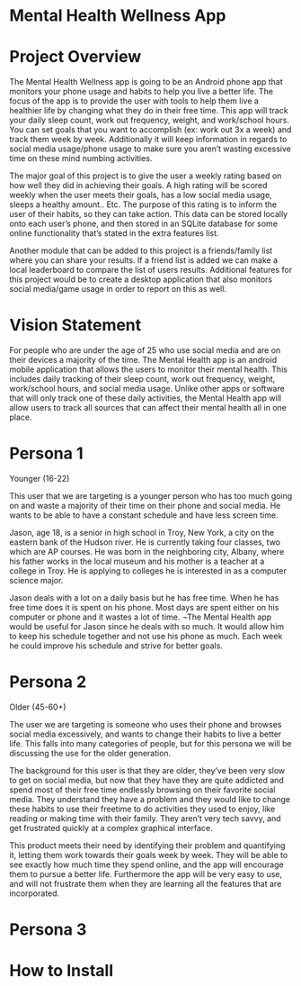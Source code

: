 # Mental Health Wellness App   

# Project Overview    

The Mental Health Wellness app is going to be an Android phone app that monitors your phone usage and habits to help you live a better life. The focus of the app is to provide the user with tools to help them live a healthier life by changing what they do in their free time. This app will track your daily sleep count, work out frequency, weight, and work/school hours. You can set goals that you want to accomplish (ex: work out 3x a week) and track them week by week. Additionally it will keep information in regards to social media usage/phone usage to make sure you aren’t wasting excessive time on these mind numbing activities.  

The major goal of this project is to give the user a weekly rating based on how well they did in achieving their goals. A high rating will be scored weekly when the user meets their goals, has a low social media usage, sleeps a healthy amount.. Etc. The purpose of this rating is to inform the user of their habits, so they can take action. This data can be stored locally onto each user’s phone, and then stored in an SQLite database for some online functionality that’s stated in the extra features list.   

Another module that can be added to this project is a friends/family list where you can share your results. If a friend list is added we can make a local leaderboard to compare the list of users results. Additional features for this project would be to create a desktop application that also monitors social media/game usage in order to report on this as well.   


# Vision Statement    

For people who are under the age of 25 who use social media and are on their devices a majority of the time. The Mental Health app is an android mobile application that allows the users to monitor their mental health. This includes daily tracking of their sleep count, work out frequency, weight, work/school hours, and social media usage. Unlike other apps or software that will only track one of these daily activities, the Mental Health app will allow users to track all sources that can affect their mental health all in one place.

# Persona 1    
Younger (16-22)

This user that we are targeting is a younger person who has too much going on and waste a majority of their time on their phone and social media. He wants to be able to have a constant schedule and have less screen time.

Jason, age 18, is a senior in high school in Troy, New York,  a city on the eastern bank of the Hudson river. He is currently taking four classes, two which are AP courses. He was born in the neighboring city, Albany, where his father works in the local museum and his mother is a teacher at a college in Troy. He is applying to colleges he is interested in as a computer science major.

Jason deals with a lot on a daily basis but he has free time. When he has free time does it is spent on his phone. Most days are spent either on his computer or phone and it wastes a lot of time. ¬The Mental Health app would be useful for Jason since he deals with so much. It would allow him to keep his schedule together and not use his phone as much. Each week he could improve his schedule and strive for better goals.


# Persona 2    
Older (45-60+)

The user we are targeting is someone who uses their phone and browses social media excessively, and wants to change their habits to live a better life. This falls into many categories of people, but for this persona we will be discussing the use for the older generation.

The background for this user is that they are older, they’ve been very slow to get on social media, but now that they have they are quite addicted and spend most of their free time endlessly browsing on their favorite social media. They understand they have a problem and they would like to change these habits to use their freetime to do activities they used to enjoy, like reading or making time with their family. They aren’t very tech savvy, and get frustrated quickly at a complex graphical interface.

This product meets their need by identifying their problem and quantifying it, letting them work towards their goals week by week. They will be able to see exactly how much time they spend online, and the app will encourage them to pursue a better life. Furthermore the app will be very easy to use, and will not frustrate them when they are learning all the features that are incorporated.

# Persona 3   



# How to Install


